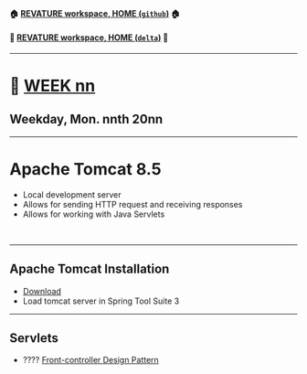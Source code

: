 #### :house: [REVATURE workspace, HOME (`github`)](https://github.com/joedonline/REVATURE__workspace)  :house:
#### :house_with_garden: [REVATURE workspace, HOME (`delta`)](https://github.com/deltachannel/REVATURE__workspace) :house_with_garden:
---
# :calendar: [WEEK nn](https://github.com/joedonline/REVATURE__workspace/tree/master/WEEK__nn)
## Weekday, Mon. nnth 20nn

---
# Apache Tomcat 8.5
- Local development server
- Allows for sending HTTP request and receiving responses
- Allows for working with Java Servlets

<br>

---
## Apache Tomcat Installation
- [Download](https://tomcat.apache.org/download-80.cgi)
- Load tomcat server in Spring Tool Suite 3

---
## Servlets
- ???? [Front-controller Design Pattern](https://www.geeksforgeeks.org/front-controller-design-pattern/)
